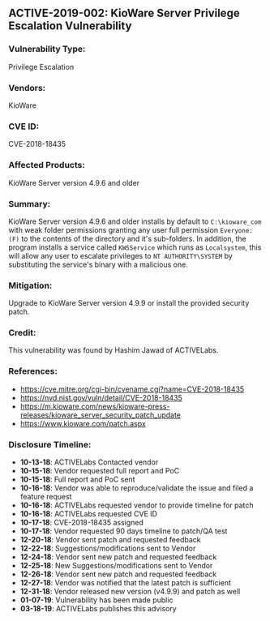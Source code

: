 ## ACTIVE-2019-002: KioWare Server Privilege Escalation Vulnerability

### Vulnerability Type:
Privilege Escalation

### Vendors:
KioWare

### CVE ID:
CVE-2018-18435

### Affected Products:
KioWare Server version 4.9.6 and older

### Summary:
KioWare Server version 4.9.6 and older installs by default to `C:\kioware_com` with weak folder permissions granting any user full permission `Everyone: (F)` to the contents of the directory and it's sub-folders. In addition, the program installs a service called `KWSService` which runs as `Localsystem`, this will allow any user to escalate privileges to `NT AUTHORITY\SYSTEM` by substituting the service's binary with a malicious one.

### Mitigation:
Upgrade to KioWare Server version 4.9.9 or install the provided security patch.

### Credit:
This vulnerability was found by Hashim Jawad of ACTIVELabs.

### References:
- https://cve.mitre.org/cgi-bin/cvename.cgi?name=CVE-2018-18435
- https://nvd.nist.gov/vuln/detail/CVE-2018-18435
- https://m.kioware.com/news/kioware-press-releases/kioware_server_security_patch_update
- https://www.kioware.com/patch.aspx

### Disclosure Timeline:
- **10-13-18**: ACTIVELabs Contacted vendor
- **10-15-18**: Vendor requested full report and PoC
- **10-15-18**: Full report and PoC sent
- **10-16-18**: Vendor was able to reproduce/validate the issue and filed a feature request
- **10-16-18**: ACTIVELabs requested vendor to provide timeline for patch
- **10-16-18**: ACTIVELabs requested CVE ID 
- **10-17-18**: CVE-2018-18435 assigned 
- **10-17-18**: Vendor requested 90 days timeline to patch/QA test
- **12-20-18**: Vendor sent patch and requested feedback
- **12-22-18**: Suggestions/modifications sent to Vendor
- **12-24-18**: Vendor sent new patch and requested feedback
- **12-25-18**: New Suggestions/modifications sent to Vendor
- **12-26-18**: Vendor sent new patch and requested feedback
- **12-27-18**: Vendor was notified that the latest patch is sufficient
- **12-31-18**: Vendor released new version (v4.9.9) and patch as well
- **01-07-19**: Vulnerability has been made public
- **03-18-19**: ACTIVELabs publishes this advisory
